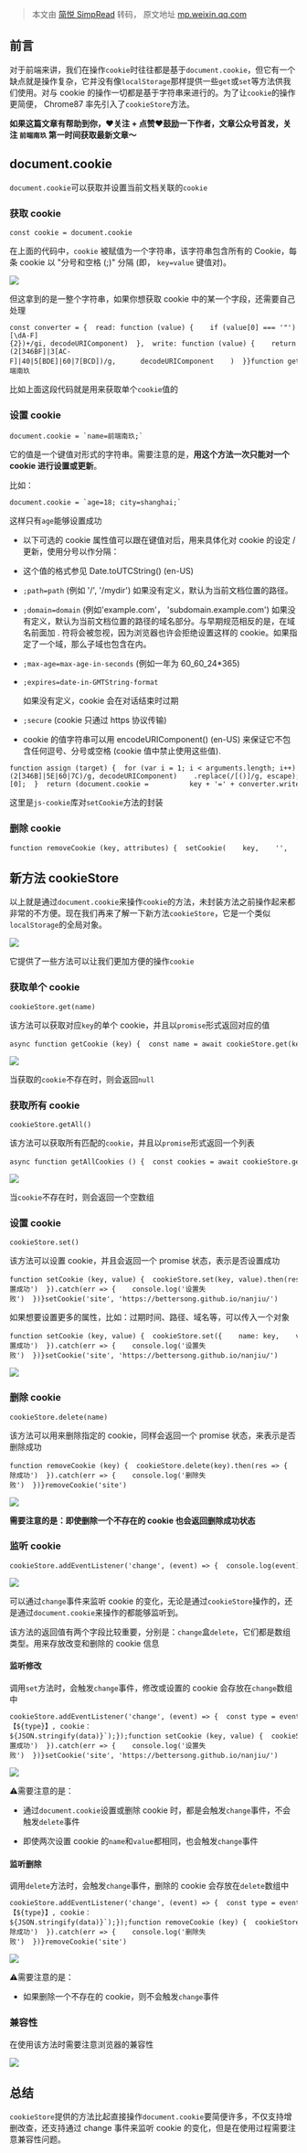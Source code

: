 > 本文由 [简悦 SimpRead](http://ksria.com/simpread/) 转码， 原文地址 [mp.weixin.qq.com](https://mp.weixin.qq.com/s/nq2Rci3q0RSQ_w9T3kh43w)

前言
--

对于前端来讲，我们在操作`cookie`时往往都是基于`document.cookie`，但它有一个缺点就是操作复杂，它并没有像`localStorage`那样提供一些`get`或`set`等方法供我们使用。对与 cookie 的操作一切都是基于字符串来进行的。为了让`cookie`的操作更简便， Chrome87 率先引入了`cookieStore`方法。

**如果这篇文章有帮助到你，❤️关注 + 点赞❤️鼓励一下作者，文章公众号首发，关注 `前端南玖` 第一时间获取最新文章～**

document.cookie
---------------

`document.cookie`可以获取并设置当前文档关联的`cookie`

### 获取 cookie

```
const cookie = document.cookie
```

在上面的代码中，`cookie` 被赋值为一个字符串，该字符串包含所有的 Cookie，每条 cookie 以 "分号和空格 (;)" 分隔 (即， `key=value` 键值对)。

![](https://mmbiz.qpic.cn/sz_mmbiz_png/aw5KtMic7pia58JYFPLBdJpPCibpibvfgbqkTF0qiaMD79XrHWQDlAsaWxBs0ickwXoOtPMbZDv6xCtEVSlEibFmsfNAg/640?wx_fmt=png&from=appmsg)

但这拿到的是一整个字符串，如果你想获取 cookie 中的某一个字段，还需要自己处理

```
const converter = {  read: function (value) {    if (value[0] === '"') {      value = value.slice(1, -1);    }    return value.replace(/(%[\dA-F]{2})+/gi, decodeURIComponent)  },  write: function (value) {    return encodeURIComponent(value).replace(      /%(2[346BF]|3[AC-F]|40|5[BDE]|60|7[BCD])/g,      decodeURIComponent    )  }}function getCookie (key) {              const cookies = document.cookie ? document.cookie.split('; ') : [];  const jar = {};  for (let i = 0; i < cookies.length; i++) {    const parts = cookies[i].split('=');    const value = parts.slice(1).join('=');    try {      const foundKey = decodeURIComponent(parts[0]);      jar[foundKey] = converter.read(value, foundKey);      if (key === foundKey) {        break      }    } catch (e) {}  }  return key ? jar[key] : jar}console.log(getCookie('name'))  // 前端南玖
```

比如上面这段代码就是用来获取单个`cookie`值的

### 设置 cookie

```
document.cookie = `name=前端南玖;`
```

它的值是一个键值对形式的字符串。需要注意的是，**用这个方法一次只能对一个 cookie 进行设置或更新**。

比如：

```
document.cookie = `age=18; city=shanghai;`
```

这样只有`age`能够设置成功

*   以下可选的 cookie 属性值可以跟在键值对后，用来具体化对 cookie 的设定 / 更新，使用分号以作分隔：
    

*   这个值的格式参见 Date.toUTCString() (en-US)
    
*   `;path=path` (例如 '/', '/mydir') 如果没有定义，默认为当前文档位置的路径。
    
*   `;domain=domain` (例如'example.com'， 'subdomain.example.com') 如果没有定义，默认为当前文档位置的路径的域名部分。与早期规范相反的是，在域名前面加 . 符将会被忽视，因为浏览器也许会拒绝设置这样的 cookie。如果指定了一个域，那么子域也包含在内。
    
*   `;max-age=max-age-in-seconds` (例如一年为 60_60_24*365)
    
*   ```
    ;expires=date-in-GMTString-format
    ```
    
    如果没有定义，cookie 会在对话结束时过期
    
*   `;secure` (cookie 只通过 https 协议传输)
    

*   cookie 的值字符串可以用 encodeURIComponent() (en-US) 来保证它不包含任何逗号、分号或空格 (cookie 值中禁止使用这些值).
    

```
function assign (target) {  for (var i = 1; i < arguments.length; i++) {    var source = arguments[i];    for (var key in source) {      target[key] = source[key];    }  }  return target}function setCookie (key, value, attributes) {  if (typeof document === 'undefined') {    return  }  attributes = assign({}, { path: '/' }, attributes);  if (typeof attributes.expires === 'number') {    attributes.expires = new Date(Date.now() + attributes.expires * 864e5);  }  if (attributes.expires) {    attributes.expires = attributes.expires.toUTCString();  }  key = encodeURIComponent(key)    .replace(/%(2[346B]|5E|60|7C)/g, decodeURIComponent)    .replace(/[()]/g, escape);  var stringifiedAttributes = '';  for (var attributeName in attributes) {    if (!attributes[attributeName]) {      continue    }    stringifiedAttributes += '; ' + attributeName;    if (attributes[attributeName] === true) {      continue    }    stringifiedAttributes += '=' + attributes[attributeName].split(';')[0];  }  return (document.cookie =          key + '=' + converter.write(value, key) + stringifiedAttributes)}setCookie('course', 'fe', { expires: 365 })
```

这里是`js-cookie`库对`setCookie`方法的封装

### 删除 cookie

```
function removeCookie (key, attributes) {  setCookie(    key,    '',    assign({}, attributes, {      expires: -1    })  );}removeCookie('course')
```

新方法 cookieStore
---------------

以上就是通过`document.cookie`来操作`cookie`的方法，未封装方法之前操作起来都非常的不方便。现在我们再来了解一下新方法`cookieStore`，它是一个类似`localStorage`的全局对象。

![](https://mmbiz.qpic.cn/sz_mmbiz_png/aw5KtMic7pia58JYFPLBdJpPCibpibvfgbqkToS2sKMTyEIibY1zZb2SiaOfDIibpOQRica1JnibBBO3xLicicKpFQuFp0FxA/640?wx_fmt=png&from=appmsg)

它提供了一些方法可以让我们更加方便的操作`cookie`

### 获取单个 cookie

```
cookieStore.get(name)
```

该方法可以获取对应`key`的单个 cookie，并且以`promise`形式返回对应的值

```
async function getCookie (key) {  const name = await cookieStore.get(key)  console.log('【name】', name)}getCookie('name')
```

![](https://mmbiz.qpic.cn/sz_mmbiz_png/aw5KtMic7pia58JYFPLBdJpPCibpibvfgbqkVCpGpTV06iaZj9ic753gD1ML8q2yCL7dbKpkOpWnMicOYu5z7jtCy0w6A/640?wx_fmt=png&from=appmsg)

当获取的`cookie`不存在时，则会返回`null`

### 获取所有 cookie

```
cookieStore.getAll()
```

该方法可以获取所有匹配的`cookie`，并且以`promise`形式返回一个列表

```
async function getAllCookies () {  const cookies = await cookieStore.getAll()  console.log('【cookies】', cookies)}getAllCookies()
```

![](https://mmbiz.qpic.cn/sz_mmbiz_png/aw5KtMic7pia58JYFPLBdJpPCibpibvfgbqkAIh6zuSTibIUTx3hvlNgiajLx9MhTQEWOhLxQia1AOvOWaYOgfSPgBoGw/640?wx_fmt=png&from=appmsg)

当`cookie`不存在时，则会返回一个空数组

### 设置 cookie

```
cookieStore.set()
```

该方法可以设置 cookie，并且会返回一个 promise 状态，表示是否设置成功

```
function setCookie (key, value) {  cookieStore.set(key, value).then(res => {    console.log('设置成功')  }).catch(err => {    console.log('设置失败')  })}setCookie('site', 'https://bettersong.github.io/nanjiu/')
```

如果想要设置更多的属性，比如：过期时间、路径、域名等，可以传入一个对象

```
function setCookie (key, value) {  cookieStore.set({    name: key,    value: value,    path: '/',    expires: new Date(2024, 2, 1)  }).then(res => {    console.log('设置成功')  }).catch(err => {    console.log('设置失败')  })}setCookie('site', 'https://bettersong.github.io/nanjiu/')
```

![](https://mmbiz.qpic.cn/sz_mmbiz_png/aw5KtMic7pia58JYFPLBdJpPCibpibvfgbqkic6eul2rTjmWQE3TnwQbnZVw0VJUOGhibtxbIW0sRprqMT1xiaBImZc3g/640?wx_fmt=png&from=appmsg)

### 删除 cookie

```
cookieStore.delete(name)
```

该方法可以用来删除指定的 cookie，同样会返回一个 promise 状态，来表示是否删除成功

```
function removeCookie (key) {  cookieStore.delete(key).then(res => {    console.log('删除成功')  }).catch(err => {    console.log('删除失败')  })}removeCookie('site')
```

![](https://mmbiz.qpic.cn/sz_mmbiz_png/aw5KtMic7pia58JYFPLBdJpPCibpibvfgbqkIfMOOopup4iagqvV3CjKRkJico3iczzCO6xAEck4dTPlQcZTKjDhmprDg/640?wx_fmt=png&from=appmsg)

**需要注意的是：即使删除一个不存在的 cookie 也会返回删除成功状态**

### 监听 cookie

```
cookieStore.addEventListener('change', (event) => {  console.log(event)});
```

![](https://mmbiz.qpic.cn/sz_mmbiz_png/aw5KtMic7pia58JYFPLBdJpPCibpibvfgbqkj26rCAgVibibyzlxcv7icu6uBhrLo24gAHO2F8yRrUf5Bq6guQvJUm4FA/640?wx_fmt=png&from=appmsg)

可以通过`change`事件来监听 cookie 的变化，无论是通过`cookieStore`操作的，还是通过`document.cookie`来操作的都能够监听到。

该方法的返回值有两个字段比较重要，分别是：`change`盒`delete`，它们都是数组类型。用来存放改变和删除的 cookie 信息

#### 监听修改

调用`set`方法时，会触发`change`事件，修改或设置的 cookie 会存放在`change`数组中

```
cookieStore.addEventListener('change', (event) => {  const type = event.changed.length ? 'change' : 'delete';  const data = (event.changed.length ? event.changed : event.deleted).map((item) => item.name);  console.log(`【${type}】, cookie：${JSON.stringify(data)}`);});function setCookie (key, value) {  cookieStore.set(key, value).then(res => {    console.log('设置成功')  }).catch(err => {    console.log('设置失败')  })}setCookie('site', 'https://bettersong.github.io/nanjiu/')
```

![](https://mmbiz.qpic.cn/sz_mmbiz_png/aw5KtMic7pia58JYFPLBdJpPCibpibvfgbqkvB0eQpTibqSiaeqYLOffOUrWBLkFibLdyxZzNUc5JeLbbeXZD5LH01X7A/640?wx_fmt=png&from=appmsg)

⚠️需要注意的是：

*   通过`document.cookie`设置或删除 cookie 时，都是会触发`change`事件，不会触发`delete`事件
    
*   即使两次设置 cookie 的`name`和`value`都相同，也会触发`change`事件
    

#### 监听删除

调用`delete`方法时，会触发`change`事件，删除的 cookie 会存放在`delete`数组中

```
cookieStore.addEventListener('change', (event) => {  const type = event.changed.length ? 'change' : 'delete';  const data = (event.changed.length ? event.changed : event.deleted).map((item) => item.name);  console.log(`【${type}】, cookie：${JSON.stringify(data)}`);});function removeCookie (key) {  cookieStore.delete(key).then(res => {    console.log('删除成功')  }).catch(err => {    console.log('删除失败')  })}removeCookie('site')
```

![](https://mmbiz.qpic.cn/sz_mmbiz_png/aw5KtMic7pia58JYFPLBdJpPCibpibvfgbqkyFTEotWMOIFvVWUF9HbKrocG8R5OsGHiboAaBrEdcrWvLRIkVw4Fc2A/640?wx_fmt=png&from=appmsg)

⚠️需要注意的是：

*   如果删除一个不存在的 cookie，则不会触发`change`事件
    

### 兼容性

在使用该方法时需要注意浏览器的兼容性

![](https://mmbiz.qpic.cn/sz_mmbiz_png/aw5KtMic7pia58JYFPLBdJpPCibpibvfgbqkk8M6icI415Gyy1PL6icQuXIibn7n6px26cHZEDZqMhBYE5UiciaR7I9vOHA/640?wx_fmt=png&from=appmsg)

总结
--

`cookieStore`提供的方法比起直接操作`document.cookie`要简便许多，不仅支持增删改查，还支持通过 change 事件来监听 cookie 的变化，但是在使用过程需要注意兼容性问题。